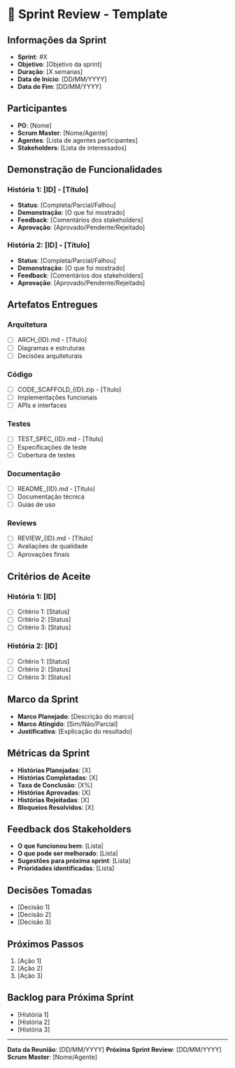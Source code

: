 # 🎉 Sprint Review - Template

## Informações da Sprint
- **Sprint**: #X
- **Objetivo**: [Objetivo da sprint]
- **Duração**: [X semanas]
- **Data de Início**: [DD/MM/YYYY]
- **Data de Fim**: [DD/MM/YYYY]

## Participantes
- **PO**: [Nome]
- **Scrum Master**: [Nome/Agente]
- **Agentes**: [Lista de agentes participantes]
- **Stakeholders**: [Lista de interessados]

## Demonstração de Funcionalidades

### História 1: [ID] - [Título]
- **Status**: [Completa/Parcial/Falhou]
- **Demonstração**: [O que foi mostrado]
- **Feedback**: [Comentários dos stakeholders]
- **Aprovação**: [Aprovado/Pendente/Rejeitado]

### História 2: [ID] - [Título]
- **Status**: [Completa/Parcial/Falhou]
- **Demonstração**: [O que foi mostrado]
- **Feedback**: [Comentários dos stakeholders]
- **Aprovação**: [Aprovado/Pendente/Rejeitado]

## Artefatos Entregues

### Arquitetura
- [ ] ARCH_{ID}.md - [Título]
- [ ] Diagramas e estruturas
- [ ] Decisões arquiteturais

### Código
- [ ] CODE_SCAFFOLD_{ID}.zip - [Título]
- [ ] Implementações funcionais
- [ ] APIs e interfaces

### Testes
- [ ] TEST_SPEC_{ID}.md - [Título]
- [ ] Especificações de teste
- [ ] Cobertura de testes

### Documentação
- [ ] README_{ID}.md - [Título]
- [ ] Documentação técnica
- [ ] Guias de uso

### Reviews
- [ ] REVIEW_{ID}.md - [Título]
- [ ] Avaliações de qualidade
- [ ] Aprovações finais

## Critérios de Aceite

### História 1: [ID]
- [ ] Critério 1: [Status]
- [ ] Critério 2: [Status]
- [ ] Critério 3: [Status]

### História 2: [ID]
- [ ] Critério 1: [Status]
- [ ] Critério 2: [Status]
- [ ] Critério 3: [Status]

## Marco da Sprint
- **Marco Planejado**: [Descrição do marco]
- **Marco Atingido**: [Sim/Não/Parcial]
- **Justificativa**: [Explicação do resultado]

## Métricas da Sprint
- **Histórias Planejadas**: [X]
- **Histórias Completadas**: [X]
- **Taxa de Conclusão**: [X%]
- **Histórias Aprovadas**: [X]
- **Histórias Rejeitadas**: [X]
- **Bloqueios Resolvidos**: [X]

## Feedback dos Stakeholders
- **O que funcionou bem**: [Lista]
- **O que pode ser melhorado**: [Lista]
- **Sugestões para próxima sprint**: [Lista]
- **Prioridades identificadas**: [Lista]

## Decisões Tomadas
- [Decisão 1]
- [Decisão 2]
- [Decisão 3]

## Próximos Passos
1. [Ação 1]
2. [Ação 2]
3. [Ação 3]

## Backlog para Próxima Sprint
- [História 1]
- [História 2]
- [História 3]

---
**Data da Reunião**: [DD/MM/YYYY]
**Próxima Sprint Review**: [DD/MM/YYYY]
**Scrum Master**: [Nome/Agente]

